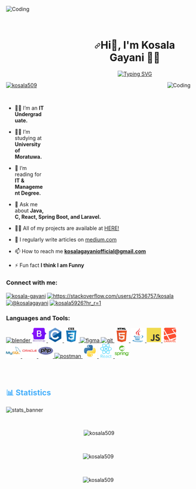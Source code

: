 <p dir="auto"><animated-image data-catalyst="" style="float: left; width: 200px;"><a target="_blank" rel="noopener noreferrer nofollow" href="https://camo.githubusercontent.com/576f06a2d060b110a0534727b21f1392fcab04af035dd1589f64e8b9b2d44938/68747470733a2f2f6d656469612e67697068792e636f6d2f6d656469612f616e79777144357539334b754374705066482f67697068792e676966" data-target="animated-image.originalLink"><img align="left" alt="Coding" height="200" width="200" src="https://i.ibb.co/ZKZj4sd/output-onlinegiftools.gif" data-canonical-src="https://media.giphy.com/media/anywqD5u93KuCtpPfH/giphy.gif" style="max-width: 100%; display: inline-block;" data-target="animated-image.originalImage"></a>
      <span class="AnimatedImagePlayer" data-target="animated-image.player" hidden="">
        <a data-target="animated-image.replacedLink" class="AnimatedImagePlayer-images" href="https://camo.githubusercontent.com/576f06a2d060b110a0534727b21f1392fcab04af035dd1589f64e8b9b2d44938/68747470733a2f2f6d656469612e67697068792e636f6d2f6d656469612f616e79777144357539334b754374705066482f67697068792e676966" target="_blank"></animated-image></p><br><br><br>

<h1 align="center" dir="auto"><a id="user-content-hiii-im-kosala-gayani-" class="anchor" aria-hidden="true" href="#hiii-im-hasindi-mudithya-"><svg class="octicon octicon-link" viewBox="0 0 16 16" version="1.1" width="16" height="16" aria-hidden="true"><path d="m7.775 3.275 1.25-1.25a3.5 3.5 0 1 1 4.95 4.95l-2.5 2.5a3.5 3.5 0 0 1-4.95 0 .751.751 0 0 1 .018-1.042.751.751 0 0 1 1.042-.018 1.998 1.998 0 0 0 2.83 0l2.5-2.5a2.002 2.002 0 0 0-2.83-2.83l-1.25 1.25a.751.751 0 0 1-1.042-.018.751.751 0 0 1-.018-1.042Zm-4.69 9.64a1.998 1.998 0 0 0 2.83 0l1.25-1.25a.751.751 0 0 1 1.042.018.751.751 0 0 1 .018 1.042l-1.25 1.25a3.5 3.5 0 1 1-4.95-4.95l2.5-2.5a3.5 3.5 0 0 1 4.95 0 .751.751 0 0 1-.018 1.042.751.751 0 0 1-1.042.018 1.998 1.998 0 0 0-2.83 0l-2.5 2.5a1.998 1.998 0 0 0 0 2.83Z"></path></svg></a>Hi<g-emoji class="g-emoji" alias="wave" fallback-src="https://github.githubassets.com/images/icons/emoji/unicode/1f44b.png">👋</g-emoji>, I'm Kosala Gayani <g-emoji class="g-emoji" alias="woman_technologist" fallback-src="https://github.githubassets.com/images/icons/emoji/unicode/1f469-1f4bb.png">👩‍💻</g-emoji></h1>

<div align="center" dir="auto"> 
<p dir="auto"><a href="https://git.io/typing-svg"><img src="https://readme-typing-svg.demolab.com?font=Fira+Code&size=25&pause=1000&center=true&vCenter=true&random=false&width=615&lines=I'm+a+full-stack+developer+from+Sri+Lanka;Software+Designer...;UI%2FUX+Designer...;Tech+Enthusiast...;Nature+photographer...;Feel+free+to+get+in+touch+;Nice+to+Meet+You!!!" alt="Typing SVG" /></a></p>

</div>

<animated-image data-catalyst="" style="float: right; width: 400px;"><a target="_blank" rel="noopener noreferrer nofollow" href="https://camo.githubusercontent.com/92366f0dd7da9e6314a00fe77b48706c3aaa4916de7f82250aecaf3194a696d9/68747470733a2f2f6d656469612e67697068792e636f6d2f6d656469612f72716439523379614479313661386b4443312f67697068792e676966" data-target="animated-image.originalLink"><img align="right" height="350" alt="Coding" src="https://media.tenor.com/gHzcR8O6W0kAAAAi/summerinmara-typing.gif" style="max-width: 100%; display: inline-block;" data-target="animated-image.originalImage"></a>
      <span class="AnimatedImagePlayer" data-target="animated-image.player" hidden="">
        <a data-target="animated-image.replacedLink" class="AnimatedImagePlayer-images" href="https://camo.githubusercontent.com/92366f0dd7da9e6314a00fe77b48706c3aaa4916de7f82250aecaf3194a696d9/68747470733a2f2f6d656469612e67697068792e636f6d2f6d656469612f72716439523379614479313661386b4443312f67697068792e676966" target="_blank">
</animated-image>


<p align="left"> <img src="https://komarev.com/ghpvc/?username=kosala509&label=Profile%20views&color=0e75b6&style=flat" alt="kosala509" /> </p>

<p align="left"> <a href="https://twitter.com/" target="blank"><img src="https://img.shields.io/twitter/follow/?logo=twitter&style=for-the-badge" alt="" /></a> </p>

- 👩‍🎓 I’m an **IT Undergraduate.**

- 👩‍💻 I’m studying at **University of Moratuwa.**

- 🌱 I’m reading for **IT & Management Degree.**

- 💬 Ask me about **Java, C, React, Spring Boot, and Laravel.**

- 👩‍💻 All of my projects are available at <a href="https://github.com/kosala509?tab=repositories">HERE!</a>

- 📝 I regularly write articles on <a href="https://medium.com/@kosalagayani">medium.com</a>

- 📫 How to reach me **kosalagayaniofficial@gmail.com**

- ⚡ Fun fact **I think I am Funny**

<h3 align="left">Connect with me:</h3>
<p align="left">
<a href="https://linkedin.com/in/kosala-gayani" target="blank"><img align="center" src="https://raw.githubusercontent.com/rahuldkjain/github-profile-readme-generator/master/src/images/icons/Social/linked-in-alt.svg" alt="kosala-gayani" height="30" width="40" /></a>
<a href="https://stackoverflow.com/users/21536757/kosala" target="blank"><img align="center" src="https://raw.githubusercontent.com/rahuldkjain/github-profile-readme-generator/master/src/images/icons/Social/stack-overflow.svg" alt="https://stackoverflow.com/users/21536757/kosala" height="30" width="40" /></a>
<a href="https://medium.com/@kosalagayani" target="blank"><img align="center" src="https://raw.githubusercontent.com/rahuldkjain/github-profile-readme-generator/master/src/images/icons/Social/medium.svg" alt="@kosalagayani" height="30" width="40" /></a>
<a href="https://www.hackerrank.com/kosala5926?hr_r=1" target="blank"><img align="center" src="https://raw.githubusercontent.com/rahuldkjain/github-profile-readme-generator/master/src/images/icons/Social/hackerrank.svg" alt="kosala5926?hr_r=1" height="30" width="40" /></a>
</p>

<h3 align="left">Languages and Tools:</h3>
<p align="left"> <a href="https://www.blender.org/" target="_blank" rel="noreferrer"> <img src="https://download.blender.org/branding/community/blender_community_badge_white.svg" alt="blender" width="40" height="40"/> </a> <a href="https://getbootstrap.com//" target="_blank" rel="noreferrer"> <img src="https://raw.githubusercontent.com/devicons/devicon/master/icons/bootstrap/bootstrap-original-wordmark.svg" alt="bootstrap" width="40" height="40"/> </a> <a href="https://www.cprogramming.com/" target="_blank" rel="noreferrer"> <img src="https://raw.githubusercontent.com/devicons/devicon/master/icons/c/c-original.svg" alt="c" width="40" height="40"/> </a> <a href="https://www.w3schools.com/css/" target="_blank" rel="noreferrer"> <img src="https://raw.githubusercontent.com/devicons/devicon/master/icons/css3/css3-original-wordmark.svg" alt="css3" width="40" height="40"/> </a> <a href="https://www.figma.com/" target="_blank" rel="noreferrer"> <img src="https://www.vectorlogo.zone/logos/figma/figma-icon.svg" alt="figma" width="40" height="40"/> </a> <a href="https://git-scm.com/" target="_blank" rel="noreferrer"> <img src="https://www.vectorlogo.zone/logos/git-scm/git-scm-icon.svg" alt="git" width="40" height="40"/> </a> <a href="https://www.w3.org/html/" target="_blank" rel="noreferrer"> <img src="https://raw.githubusercontent.com/devicons/devicon/master/icons/html5/html5-original-wordmark.svg" alt="html5" width="40" height="40"/> </a> <a href="https://www.java.com" target="_blank" rel="noreferrer"> <img src="https://raw.githubusercontent.com/devicons/devicon/master/icons/java/java-original.svg" alt="java" width="40" height="40"/> </a> <a href="https://developer.mozilla.org/en-US/docs/Web/JavaScript" target="_blank" rel="noreferrer"> <img src="https://raw.githubusercontent.com/devicons/devicon/master/icons/javascript/javascript-original.svg" alt="javascript" width="40" height="40"/> </a> <a href="https://laravel.com/" target="_blank" rel="noreferrer"> <img src="https://raw.githubusercontent.com/devicons/devicon/master/icons/laravel/laravel-plain-wordmark.svg" alt="laravel" width="40" height="40"/> </a> <a href="https://www.mysql.com/" target="_blank" rel="noreferrer"> <img src="https://raw.githubusercontent.com/devicons/devicon/master/icons/mysql/mysql-original-wordmark.svg" alt="mysql" width="40" height="40"/> </a> <a href="https://www.oracle.com/" target="_blank" rel="noreferrer"> <img src="https://raw.githubusercontent.com/devicons/devicon/master/icons/oracle/oracle-original.svg" alt="oracle" width="40" height="40"/> </a> <a href="https://www.php.net" target="_blank" rel="noreferrer"> <img src="https://raw.githubusercontent.com/devicons/devicon/master/icons/php/php-original.svg" alt="php" width="40" height="40"/> </a> <a href="https://postman.com" target="_blank" rel="noreferrer"> <img src="https://www.vectorlogo.zone/logos/getpostman/getpostman-icon.svg" alt="postman" width="40" height="40"/> </a> <a href="https://www.python.org" target="_blank" rel="noreferrer"> <img src="https://raw.githubusercontent.com/devicons/devicon/master/icons/python/python-original.svg" alt="python" width="40" height="40"/> </a> <a href="https://reactjs.org/" target="_blank" rel="noreferrer"> <img src="https://raw.githubusercontent.com/devicons/devicon/master/icons/react/react-original-wordmark.svg" alt="react" width="40" height="40"/> </a> <a href="https://spring.io/" target="_blank" rel="noreferrer"> <img src="https://raw.githubusercontent.com/devicons/devicon/master/icons/spring/spring-original-wordmark.svg" alt="spring" width="40" height="40"/> </a> </p><br><br>

<h2 style="color: #44AEFB">📊 Statistics</h2>

<p><img src="https://user-images.githubusercontent.com/78341798/194534778-d662496c-ae00-4e8d-ae9b-b90912054e7f.gif" alt="stats_banner"></p><br>

<div class="stats" align="center">
<p>&nbsp;<img align="center" src="https://github-readme-stats.vercel.app/api?username=kosala509&show_icons=true&amp;locale=en&amp;layout=compact&amp;theme=vision-friendly-dark" alt="kosala509" /></p><br>

<p><img align="center" src="https://github-readme-stats.vercel.app/api/top-langs?username=kosala509&show_icons=true&amp;locale=en&amp;layout=compact&amp;theme=vision-friendly-dark" alt="kosala509" /></p><br>

<p><img align="center" src="https://github-readme-streak-stats.herokuapp.com/?user=kosala509&show_icons=true&amp;locale=en&amp;layout=compact&amp;theme=vision-friendly-dark" alt="kosala509" /></p>

</div>






